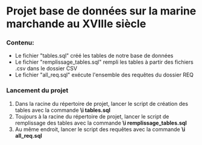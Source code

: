 # Projet base de données sur la marine marchande au XVIIIe siècle

### Contenu:
- Le fichier "tables.sql" créé les tables de notre base de données
- Le fichier "remplissage_tables.sql" rempli les tables à partir des fichiers .csv dans le dossier CSV
- Le fichier "all_req.sql" exécute l'ensemble des requêtes du dossier REQ

### Lancement du projet
1. Dans la racine du répertoire de projet, lancer le script de création des tables avec la commande **\i tables.sql**
2. Toujours à la racine du répertoire de projet, lancer le script de remplissage des tables avec la commande **\i remplissage_tables.sql**
3. Au même endroit, lancer le script des requêtes avec la commande **\i all_req.sql**